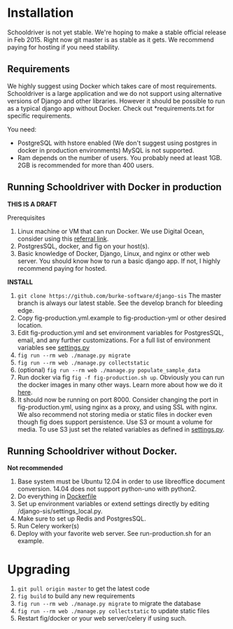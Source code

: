 # Installation

Schooldriver is not yet stable. We're hoping to make a stable official release in Feb 2015. 
Right now git master is as stable as it gets. We recommend paying for hosting if you need stability.

## Requirements

We highly suggest using Docker which takes care of most requirements. 
Schooldriver is a large application and we do not support using alternative versions of Django and other libraries. 
However it should be possible to run as a typical django app without Docker. Check out *requirements.txt for specific requirements.

You need:

- PostgreSQL with hstore enabled (We don't suggest using postgres in docker in production environments) MySQL is not supported.
- Ram depends on the number of users. You probably need at least 1GB. 2GB is recommended for more than 400 users.

## Running Schooldriver with Docker in production

**THIS IS A DRAFT**

Prerequisites

1. Linux machine or VM that can run Docker. We use Digital Ocean, consider using this [referral link](https://www.digitalocean.com/?refcode=7e90b8fb37f8).
2. PostgresSQL, docker, and fig on your host(s).
3. Basic knowledge of Docker, Django, Linux, and nginx or other web server. You should know how to run a basic django app. If not, I highly recommend paying for hosted.

**INSTALL**

1. `git clone https://github.com/burke-software/django-sis` The master branch is always our latest stable. See the develop branch for bleeding edge.
1. Copy fig-production.yml.example to fig-production-yml or other desired location.
2. Edit fig-production.yml and set environment variables for PostgresSQL, email, and any further customizations. For a full list of environment variables see [settings.py](django_sis/settings.py)
3. `fig run --rm web ./manage.py migrate`
4. `fig run --rm web ./manage.py collectstatic`
5. (optional) `fig run --rm web ./manage.py populate_sample_data`
6. Run docker via fig `fig -f fig-production.sh up`. Obviously you can run the docker images in many other ways. Learn more about how we do it [here](http://davidmburke.com/2014/09/26/docker-in-dev-and-in-production-a-complete-and-diy-guide/).
7. It should now be running on port 8000. Consider changing the port in fig-production.yml, using nginx as a proxy, and using SSL with nginx. We also recommend not storing media or static files in docker even though fig does support persistence. Use S3 or mount a volume for media. To use S3 just set the related variables as defined in [settings.py](django_sis/settings.py).

## Running Schooldriver without Docker.

**Not recommended**

1. Base system must be Ubuntu 12.04 in order to use libreoffice document conversion. 14.04 does not support python-uno with python2.
2. Do everything in [Dockerfile](Dockerfile)
3. Set up environment variables or extend settings directly by editing /django-sis/settings_local.py.
4. Make sure to set up Redis and PostgresSQL. 
5. Run Celery worker(s)
5. Deploy with your favorite web server. See run-production.sh for an example.

# Upgrading

1. `git pull origin master` to get the latest code
2. `fig build` to build any new requirements
3. `fig run --rm web ./manage.py migrate` to migrate the database
4. `fig run --rm web ./manage.py collectstatic` to update static files
5. Restart fig/docker or your web server/celery if using such.
